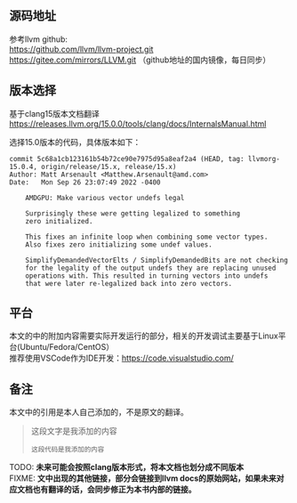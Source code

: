 
## 源码地址

参考llvm github:  
<https://github.com/llvm/llvm-project.git>  
<https://gitee.com/mirrors/LLVM.git>  （github地址的国内镜像，每日同步）  

## 版本选择

基于clang15版本文档翻译  
<https://releases.llvm.org/15.0.0/tools/clang/docs/InternalsManual.html>

选择15.0版本的代码，具体版本如下：

```
commit 5c68a1cb123161b54b72ce90e7975d95a8eaf2a4 (HEAD, tag: llvmorg-15.0.4, origin/release/15.x, release/15.x)
Author: Matt Arsenault <Matthew.Arsenault@amd.com>
Date:   Mon Sep 26 23:07:49 2022 -0400

    AMDGPU: Make various vector undefs legal
    
    Surprisingly these were getting legalized to something
    zero initialized.
    
    This fixes an infinite loop when combining some vector types.
    Also fixes zero initializing some undef values.
    
    SimplifyDemandedVectorElts / SimplifyDemandedBits are not checking
    for the legality of the output undefs they are replacing unused
    operations with. This resulted in turning vectors into undefs
    that were later re-legalized back into zero vectors.
```
## 平台

本文的中的附加内容需要实际开发运行的部分，相关的开发调试主要基于Linux平台(Ubuntu/Fedora/CentOS）  
推荐使用VSCode作为IDE开发：<https://code.visualstudio.com/>

## 备注

本文中的引用是本人自己添加的，不是原文的翻译。
> 这段文字是我添加的内容
> ```
> 这段代码是我添加的内容
> ```

TODO: **未来可能会按照clang版本形式，将本文档也划分成不同版本**  
FIXME: **文中出现的其他链接，部分会链接到llvm docs的原始网站，如果未来对应文档也有翻译的话，会同步修正为本书内部的链接。**
